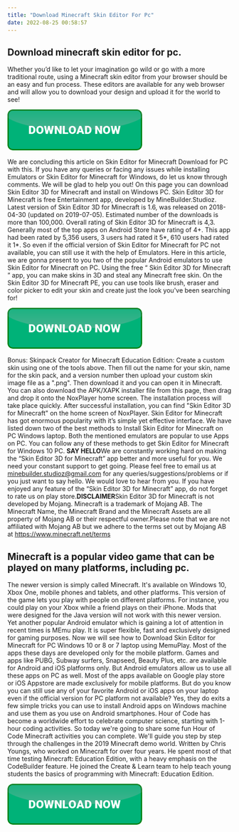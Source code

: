 ```yaml
---
title: "Download Minecraft Skin Editor For Pc"
date: 2022-08-25 00:58:57
---
```


## Download minecraft skin editor for pc.

Whether you’d like to let your imagination go wild or go with a more traditional route, using a Minecraft skin editor from your browser should be an easy and fun process. These editors are available for any web browser and will allow you to download your design and upload it for the world to see!

[![button](https://github.com/minecraftbay/minecraftbay.github.io/blob/main/dlbutton.png?raw=true)](https://minecraftsync.com/download-minecraft-skin)


We are concluding this article on Skin Editor for Minecraft Download for PC with this. If you have any queries or facing any issues while installing Emulators or Skin Editor for Minecraft for Windows, do let us know through comments. We will be glad to help you out!
On this page you can download Skin Editor 3D for Minecraft and install on Windows PC. Skin Editor 3D for Minecraft is free Entertainment app, developed by MineBuilder.Studioz. Latest version of Skin Editor 3D for Minecraft is 1.6, was released on 2018-04-30 (updated on 2019-07-05). Estimated number of the downloads is more than 100,000. Overall rating of Skin Editor 3D for Minecraft is 4,3. Generally most of the top apps on Android Store have rating of 4+. This app had been rated by 5,356 users, 3 users had rated it 5*, 610 users had rated it 1*.
So even if the official version of Skin Editor for Minecraft for PC not available, you can still use it with the help of Emulators. Here in this article, we are gonna present to you two of the popular Android emulators to use Skin Editor for Minecraft on PC.
Using the free “ Skin Editor 3D for Minecraft ” app, you can make skins in 3D and steal any Minecraft free skin. On the Skin Editor 3D for Minecraft PE, you can use tools like brush, eraser and color picker to edit your skin and create just the look you've been searching for!

[![button](https://github.com/minecraftbay/minecraftbay.github.io/blob/main/dlbutton.png?raw=true)](https://minecraftsync.com/download-minecraft-skin)


Bonus: Skinpack Creator for Minecraft Education Edition: Create a custom skin using one of the tools above. Then fill out the name for your skin, name for the skin pack, and a version number then upload your custom skin image file as a ".png". Then download it and you can open it in Minecraft.
You can also download the APK/XAPK installer file from this page, then drag and drop it onto the NoxPlayer home screen. The installation process will take place quickly. After successful installation, you can find "Skin Editor 3D for Minecraft" on the home screen of NoxPlayer.
Skin Editor for Minecraft has got enormous popularity with it’s simple yet effective interface. We have listed down two of the best methods to Install Skin Editor for Minecraft on PC Windows laptop. Both the mentioned emulators are popular to use Apps on PC. You can follow any of these methods to get Skin Editor for Minecraft for Windows 10 PC.
************************SAY HELLO************************We are constantly working hard on making the “Skin Editor 3D for Minecraft” app better and more useful for you. We need your constant support to get going. Please feel free to email us at minebuilder.studioz@gmail.com for any queries/suggestions/problems or if you just want to say hello. We would love to hear from you. If you have enjoyed any feature of the “Skin Editor 3D for Minecraft” app, do not forget to rate us on play store.************************DISCLAIMER************************Skin Editor 3D for Minecraft is not developed by Mojang. Minecraft is a trademark of Mojang AB. The Minecraft Name, the Minecraft Brand and the Minecraft Assets are all property of Mojang AB or their respectful owner.Please note that we are not affiliated with Mojang AB but we adhere to the terms set out by Mojang AB at https://www.minecraft.net/terms

## Minecraft is a popular video game that can be played on many platforms, including pc.

The newer version is simply called Minecraft. It's available on Windows 10, Xbox One, mobile phones and tablets, and other platforms. This version of the game lets you play with people on different platforms. For instance, you could play on your Xbox while a friend plays on their iPhone. Mods that were designed for the Java version will not work with this newer version.
Yet another popular Android emulator which is gaining a lot of attention in recent times is MEmu play. It is super flexible, fast and exclusively designed for gaming purposes. Now we will see how to Download Skin Editor for Minecraft for PC Windows 10 or 8 or 7 laptop using MemuPlay.
Most of the apps these days are developed only for the mobile platform. Games and apps like PUBG, Subway surfers, Snapseed, Beauty Plus, etc. are available for Android and iOS platforms only. But Android emulators allow us to use all these apps on PC as well.
Most of the apps available on Google play store or iOS Appstore are made exclusively for mobile platforms. But do you know you can still use any of your favorite Android or iOS apps on your laptop even if the official version for PC platform not available? Yes, they do exits a few simple tricks you can use to install Android apps on Windows machine and use them as you use on Android smartphones.
Hour of Code has become a worldwide effort to celebrate computer science, starting with 1-hour coding activities. So today we're going to share some fun Hour of Code Minecraft activities you can complete. We'll guide you step by step through the challenges in the 2019 Minecraft demo world.
Written by Chris Youngs, who worked on Minecraft for over four years. He spent most of that time testing Minecraft: Education Edition, with a heavy emphasis on the CodeBuilder feature. He joined the Create & Learn team to help teach young students the basics of programming with Minecraft: Education Edition.


[![button](https://github.com/minecraftbay/minecraftbay.github.io/blob/main/dlbutton.png?raw=true)](https://minecraftsync.com/download-minecraft-skin)
